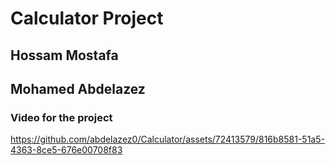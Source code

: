 # Calculator Project

## Hossam Mostafa
## Mohamed Abdelazez

### Video for the project

https://github.com/abdelazez0/Calculator/assets/72413579/816b8581-51a5-4363-8ce5-676e00708f83


